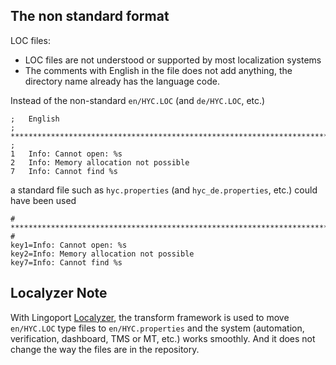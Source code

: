 ## The non standard format
LOC files: 
* LOC files are not understood or supported by most localization systems
* The comments with English in the file does not add anything, the directory name already has the language code.

Instead of the non-standard <code>en/HYC.LOC</code> (and <code>de/HYC.LOC</code>, etc.)

    ;	English
    ; *************************************************************************
    ;
    1	Info: Cannot open: %s
    2	Info: Memory allocation not possible
    7	Info: Cannot find %s


a standard file such as <code>hyc.properties</code>  (and <code>hyc_de.properties</code>, etc.) could have been used


    # *************************************************************************
    #
    key1=Info: Cannot open: %s
    key2=Info: Memory allocation not possible
    key7=Info: Cannot find %s

## Localyzer Note
With Lingoport [Localyzer](https://lingoport.com/software-internationalization-products/localyzer-localization-automation/), the transform framework is used to move <code>en/HYC.LOC</code> type files to <code>en/HYC.properties</code> and the system (automation, verification, dashboard, TMS or MT, etc.) works smoothly.
And it does not change the way the files are in the repository.
